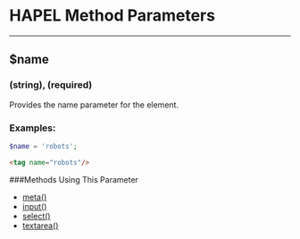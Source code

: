 # HAPEL Method Parameters

---

## $name
### (string), (required)

Provides the name parameter for the element.

### Examples:

```php
$name = 'robots';
```
```html
<tag name="robots"/>
```

###Methods Using This Parameter
* [meta()](../methods/meta.md)
* [input()]()
* [select()]()
* [textarea()]()
